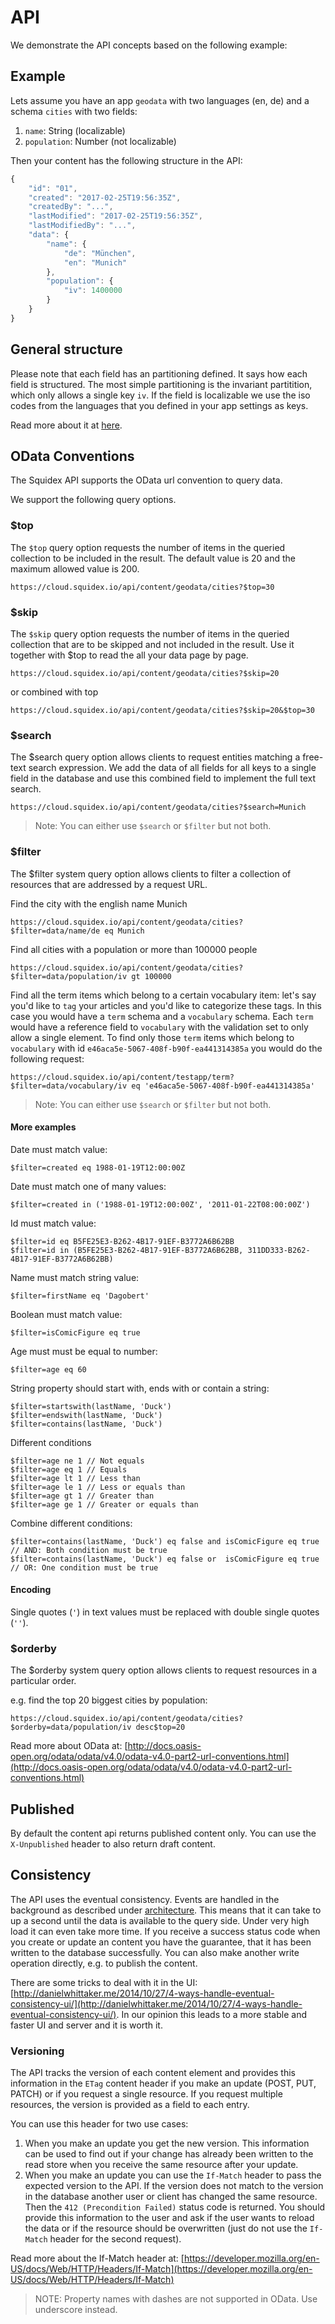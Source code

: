 # API

We demonstrate the API concepts based on the following example:

## Example

Lets assume you have an app `geodata` with two languages \(en, de\) and a schema `cities` with two fields:

1. `name`: String \(localizable\)
2. `population`: Number \(not localizable\)

Then your content has the following structure in the API:

```javascript
{
    "id": "01",
    "created": "2017-02-25T19:56:35Z",
    "createdBy": "...",
    "lastModified": "2017-02-25T19:56:35Z",
    "lastModifiedBy": "...",
    "data": {
        "name": {
            "de": "München",
            "en": "Munich"
        },
        "population": {
            "iv": 1400000
        }
    }
}
```

## General structure

Please note that each field has an partitioning defined. It says how each field is structured. The most simple partitioning is the invariant partitition, which only allows a single key `iv`. If the field is localizable we use the iso codes from the languages that you defined in your app settings as keys.

Read more about it at [here](https://github.com/Squidex/squidex-docs/tree/2f36cf1bf7b39ceb7742b7df2685bb4274019f7a/04-concepts/01-localization.md).

## OData Conventions

The Squidex API supports the OData url convention to query data.

We support the following query options.

### $top

The `$top` query option requests the number of items in the queried collection to be included in the result. The default value is 20 and the maximum allowed value is 200.

```text
https://cloud.squidex.io/api/content/geodata/cities?$top=30
```

### $skip

The `$skip` query option requests the number of items in the queried collection that are to be skipped and not included in the result. Use it together with $top to read the all your data page by page.

```text
https://cloud.squidex.io/api/content/geodata/cities?$skip=20
```

or combined with top

```text
https://cloud.squidex.io/api/content/geodata/cities?$skip=20&$top=30
```

### $search

The $search query option allows clients to request entities matching a free-text search expression. We add the data of all fields for all keys to a single field in the database and use this combined field to implement the full text search.

```text
https://cloud.squidex.io/api/content/geodata/cities?$search=Munich
```

> Note: You can either use `$search` or `$filter` but not both.

### $filter

The $filter system query option allows clients to filter a collection of resources that are addressed by a request URL.

Find the city with the english name Munich

```text
https://cloud.squidex.io/api/content/geodata/cities?$filter=data/name/de eq Munich
```

Find all cities with a population or more than 100000 people

```text
https://cloud.squidex.io/api/content/geodata/cities?$filter=data/population/iv gt 100000
```

Find all the term items which belong to a certain vocabulary item: let's say you'd like to `tag` your articles and you'd like to categorize these tags. In this case you would have a `term` schema and a `vocabulary` schema. Each `term` would have a reference field to `vocabulary` with the validation set to only allow a single element. To find only those `term` items which belong to `vocabulary` with id `e46aca5e-5067-408f-b90f-ea441314385a` you would do the following request:

```text
https://cloud.squidex.io/api/content/testapp/term?$filter=data/vocabulary/iv eq 'e46aca5e-5067-408f-b90f-ea441314385a'
```

> Note: You can either use `$search` or `$filter` but not both.

#### More examples

Date must match value:

```text
$filter=created eq 1988-01-19T12:00:00Z
```

Date must match one of many values:

```text
$filter=created in ('1988-01-19T12:00:00Z', '2011-01-22T08:00:00Z')
```

Id must match value:

```text
$filter=id eq B5FE25E3-B262-4B17-91EF-B3772A6B62BB
$filter=id in (B5FE25E3-B262-4B17-91EF-B3772A6B62BB, 311DD333-B262-4B17-91EF-B3772A6B62BB)
```

Name must match string value:

```text
$filter=firstName eq 'Dagobert'
```

Boolean must match value:

```text
$filter=isComicFigure eq true
```

Age must must be equal to number:

```text
$filter=age eq 60
```

String property should start with, ends with or contain a string:

```text
$filter=startswith(lastName, 'Duck')
$filter=endswith(lastName, 'Duck')
$filter=contains(lastName, 'Duck')
```

Different conditions

```text
$filter=age ne 1 // Not equals
$filter=age eq 1 // Equals
$filter=age lt 1 // Less than
$filter=age le 1 // Less or equals than
$filter=age gt 1 // Greater than
$filter=age ge 1 // Greater or equals than
```

Combine different conditions:

```text
$filter=contains(lastName, 'Duck') eq false and isComicFigure eq true // AND: Both condition must be true
$filter=contains(lastName, 'Duck') eq false or  isComicFigure eq true // OR: One condition must be true
```

#### Encoding

Single quotes \(`'`\) in text values must be replaced with double single quotes \(`''`\).

### $orderby

The $orderby system query option allows clients to request resources in a particular order.

e.g. find the top 20 biggest cities by population:

```text
https://cloud.squidex.io/api/content/geodata/cities?$orderby=data/population/iv desc$top=20
```

Read more about OData at: [http://docs.oasis-open.org/odata/odata/v4.0/odata-v4.0-part2-url-conventions.html](http://docs.oasis-open.org/odata/odata/v4.0/odata-v4.0-part2-url-conventions.html)

## Published

By default the content api returns published content only. You can use the `X-Unpublished` header to also return draft content.

## Consistency

The API uses the eventual consistency. Events are handled in the background as described under [architecture](../architecture/01-overview.md). This means that it can take to up a second until the data is available to the query side. Under very high load it can even take more time. If you receive a success status code when you create or update an content you have the guarantee, that it has been written to the database successfully. You can also make another write operation directly, e.g. to publish the content.

There are some tricks to deal with it in the UI: [http://danielwhittaker.me/2014/10/27/4-ways-handle-eventual-consistency-ui/](http://danielwhittaker.me/2014/10/27/4-ways-handle-eventual-consistency-ui/). In our opinion this leads to a more stable and faster UI and server and it is worth it.

### Versioning

The API tracks the version of each content element and provides this information in the `ETag` content header if you make an update \(POST, PUT, PATCH\) or if you request a single resource. If you request multiple resources, the version is provided as a field to each entry.

You can use this header for two use cases:

1. When you make an update you get the new version. This information can be used to find out if your change has already been written to the read store when you receive the same resource after your update.
2. When you make an update you can use the `If-Match` header to pass the expected version to the API. If the version does not match to the version in the database another user or client has changed the same resource. Then the `412 (Precondition Failed)` status code is returned. You should provide this information to the user and ask if the user wants to reload the data or if the resource should be overwritten \(just do not use the `If-Match` header for the second request\).

Read more about the If-Match header at: [https://developer.mozilla.org/en-US/docs/Web/HTTP/Headers/If-Match](https://developer.mozilla.org/en-US/docs/Web/HTTP/Headers/If-Match)

> NOTE: Property names with dashes are not supported in OData. Use underscore instead.

